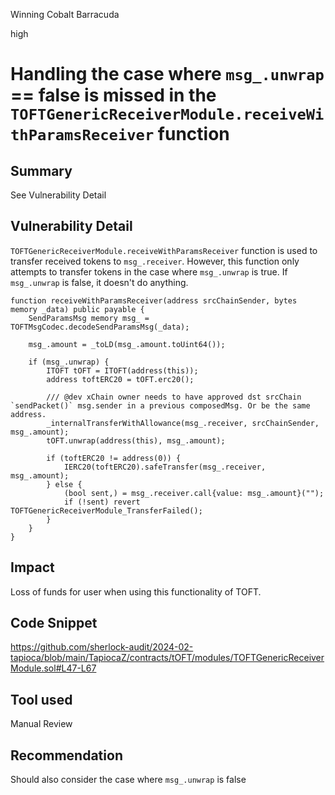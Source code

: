 Winning Cobalt Barracuda

high

# Handling the case where `msg_.unwrap` == false is missed in the `TOFTGenericReceiverModule.receiveWithParamsReceiver` function

## Summary
See Vulnerability Detail
## Vulnerability Detail
`TOFTGenericReceiverModule.receiveWithParamsReceiver` function is used to transfer received tokens to `msg_.receiver`. However, this function only attempts to transfer tokens in the case where `msg_.unwrap` is true. If `msg_.unwrap` is false, it doesn't do anything.
```solidity=
function receiveWithParamsReceiver(address srcChainSender, bytes memory _data) public payable {
    SendParamsMsg memory msg_ = TOFTMsgCodec.decodeSendParamsMsg(_data);

    msg_.amount = _toLD(msg_.amount.toUint64());

    if (msg_.unwrap) {
        ITOFT tOFT = ITOFT(address(this));
        address toftERC20 = tOFT.erc20();

        /// @dev xChain owner needs to have approved dst srcChain `sendPacket()` msg.sender in a previous composedMsg. Or be the same address.
        _internalTransferWithAllowance(msg_.receiver, srcChainSender, msg_.amount);
        tOFT.unwrap(address(this), msg_.amount);

        if (toftERC20 != address(0)) {
            IERC20(toftERC20).safeTransfer(msg_.receiver, msg_.amount);
        } else {
            (bool sent,) = msg_.receiver.call{value: msg_.amount}("");
            if (!sent) revert TOFTGenericReceiverModule_TransferFailed();
        }
    }
}
```
## Impact
Loss of funds for user when using this functionality of TOFT.
## Code Snippet
https://github.com/sherlock-audit/2024-02-tapioca/blob/main/TapiocaZ/contracts/tOFT/modules/TOFTGenericReceiverModule.sol#L47-L67
## Tool used

Manual Review

## Recommendation
Should also consider the case where `msg_.unwrap` is false
